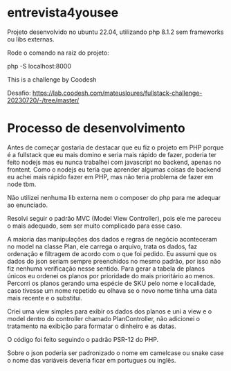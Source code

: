 # entrevista4yousee

Projeto desenvolvido no ubuntu 22.04, utilizando php 8.1.2 sem frameworks ou libs externas.

Rode o comando na raiz do projeto:

php -S localhost:8000

This is a challenge by Coodesh

Desafio: https://lab.coodesh.com/mateusloures/fullstack-challenge-20230720/-/tree/master/

# Processo de desenvolvimento

Antes de começar gostaria de destacar que eu fiz o projeto em PHP porque é a fullstack que eu mais domino e seria mais rápido de fazer, poderia ter feito nodejs mas eu nunca trabalhei com javascript no backend, apenas no frontent.
Como o nodejs eu teria que aprender algumas coisas de backend eu achei mais rápido fazer em PHP, mas não teria problema de fazer em node tbm.

Não utilizei nenhuma lib externa nem o composer do php para me adequar ao enunciado.

Resolvi seguir o padrão MVC (Model View Controller), pois ele me pareceu o mais adequado, sem ser muito complicado para esse caso. 

A maioria das manipulações dos dados e regras de negócio aconteceram no model na classe Plan, ele carrega o arquivo, trata os dados, faz ordenação e filtragem de acordo com o que foi pedido. Eu assumi que os dados do json seriam sempre preenchidos no mesmo padrão, por isso não fiz nenhuma verificação nesse sentido. Para gerar a tabela de planos únicos eu ordenei os planos por prioridade do mais prioritário ao menos. Percorri os planos gerando uma espécie de SKU pelo nome e localidade, caso tivesse um nome repetido eu olhava se o novo nome tinha uma data mais recente e o substitui.

Criei uma view simples para exibir os dados dos planos e uni a view e o model dentro do controller chamado PlanController, não adicionei o tratamento na exibição para formatar o dinheiro e as datas.  

O código foi feito seguindo o padrão PSR-12 do PHP.

Sobre o json poderia ser padronizado o nome em camelcase ou snake case o nome das variáveis deveria ficar em portugues ou inglês. 
